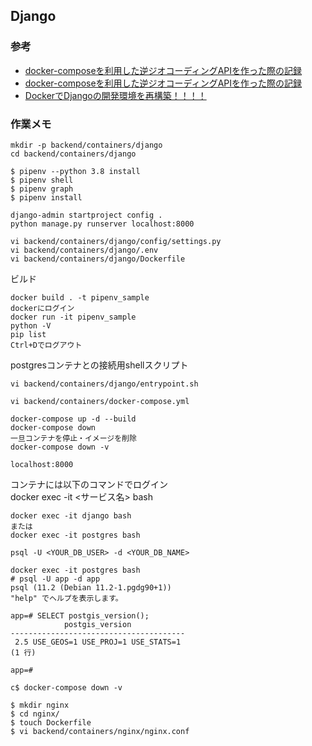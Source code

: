 Django
----

### 参考
* [docker-composeを利用した逆ジオコーディングAPIを作った際の記録](https://qiita.com/nc30mtd/items/d7baa8f45b7b1ee9d25c)
* [docker-composeを利用した逆ジオコーディングAPIを作った際の記録](https://qiita.com/nc30mtd/items/d7baa8f45b7b1ee9d25c)
* [DockerでDjangoの開発環境を再構築！！！！](https://qiita.com/nokonoko_1203/items/e345f899ac9ac700d6a8)

### 作業メモ

```
mkdir -p backend/containers/django
cd backend/containers/django
```

```
$ pipenv --python 3.8 install
$ pipenv shell
$ pipenv graph
$ pipenv install
```


```
django-admin startproject config .
python manage.py runserver localhost:8000
```


```
vi backend/containers/django/config/settings.py
vi backend/containers/django/.env
vi backend/containers/django/Dockerfile
```

ビルド
```
docker build . -t pipenv_sample
dockerにログイン
docker run -it pipenv_sample
python -V
pip list
Ctrl+Dでログアウト
```

postgresコンテナとの接続用shellスクリプト
```
vi backend/containers/django/entrypoint.sh
```

```
vi backend/containers/docker-compose.yml
```


```
docker-compose up -d --build
docker-compose down
一旦コンテナを停止・イメージを削除
docker-compose down -v

localhost:8000
```


コンテナには以下のコマンドでログイン  
docker exec -it <サービス名> bash

```
docker exec -it django bash
または
docker exec -it postgres bash

psql -U <YOUR_DB_USER> -d <YOUR_DB_NAME>
```


```
docker exec -it postgres bash
# psql -U app -d app
psql (11.2 (Debian 11.2-1.pgdg90+1))
"help" でヘルプを表示します。

app=# SELECT postgis_version();
            postgis_version
---------------------------------------
 2.5 USE_GEOS=1 USE_PROJ=1 USE_STATS=1
(1 行)

app=#
```

```
c$ docker-compose down -v
```


```
$ mkdir nginx
$ cd nginx/
$ touch Dockerfile
$ vi backend/containers/nginx/nginx.conf
```
